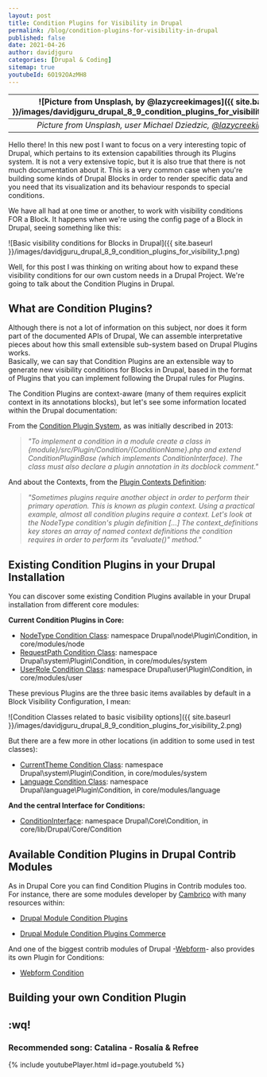 ```yaml
---
layout: post
title: Condition Plugins for Visibility in Drupal  
permalink: /blog/condition-plugins-for-visibility-in-drupal
published: false
date: 2021-04-26
author: davidjguru
categories: [Drupal & Coding]
sitemap: true
youtubeId: 6O192OAzMH8
---
```


| ![Picture from Unsplash, by @lazycreekimages]({{ site.baseurl }}/images/davidjguru_drupal_8_9_condition_plugins_for_visibility_main.png) |
|:--:|
| *Picture from Unsplash, user Michael Dziedzic, [@lazycreekimages](https://unsplash.com/@lazycreekimages)* |  

Hello there! In this new post I want to focus on a very interesting topic of Drupal, which pertains to its extension capabilities through its Plugins system. It is not a very extensive topic, but it is also true that there is not much documentation about it. This is a very common case when you're building some kinds of Drupal Blocks in order to render specific data and you need that its visualization and its behaviour responds to special conditions.  
<!--more-->

We have all had at one time or another, to work with visibility conditions FOR a Block. It happens when we're using the config page of a Block in Drupal, seeing something like this:  

![Basic visibility conditions for Blocks in Drupal]({{ site.baseurl }}/images/davidjguru_drupal_8_9_condition_plugins_for_visibility_1.png)

Well, for this post I was thinking on writing about how to expand these visibility conditions for our own custom needs in a Drupal Project. We're going to talk about the Condition Plugins in Drupal.  

## What are Condition Plugins? 

Although there is not a lot of information on this subject, nor does it form part of the documented APIs of Drupal, We can assemble interpretative pieces about how this small extensible sub-system based on Drupal Plugins works.  
Basically, we can say that Condition Plugins are an extensible way to generate new visibility conditions for Blocks in Drupal, based in the format of Plugins that you can implement following the Drupal rules for Plugins.  

The Condition Plugins are context-aware (many of them requires explicit context in its annotations blocks), but let's see some information located within the Drupal documentation:  

From the [Condition Plugin System](https://www.drupal.org/node/1961370), as was initially described in 2013: 

> _"To implement a condition in a module create a class in {module}/src/Plugin/Condition/{ConditionName}.php and extend ConditionPluginBase (which implements ConditionInterface). The class must also declare a plugin annotation in its docblock comment."_  
> 

And about the Contexts, from the [Plugin Contexts Definition](https://www.drupal.org/docs/drupal-apis/plugin-api/plugin-contexts):  

> _"Sometimes plugins require another object in order to perform their primary operation. This is known as plugin context. Using a practical example, almost all condition plugins require a context. Let's look at the NodeType condition's plugin definition [...] The context_definitions key stores an array of named context definitions the condition requires in order to perform its "evaluate()" method."_  

## Existing Condition Plugins in your Drupal Installation  

You can discover some existing Condition Plugins available in your Drupal installation from different core modules:   

**Current Condition Plugins in Core:**

* [NodeType Condition Class](https://api.drupal.org/api/drupal/core%21modules%21node%21src%21Plugin%21Condition%21NodeType.php/class/NodeType/9.2.x): namespace Drupal\node\Plugin\Condition, in core/modules/node  
* [RequestPath Condition Class](https://api.drupal.org/api/drupal/core%21modules%21system%21src%21Plugin%21Condition%21RequestPath.php/class/RequestPath/9.2.x): namespace Drupal\system\Plugin\Condition, in core/modules/system  
* [UserRole Condition Class](https://api.drupal.org/api/drupal/core%21modules%21user%21src%21Plugin%21Condition%21UserRole.php/class/UserRole/9.2.x): namespace Drupal\user\Plugin\Condition, in core/modules/user  

These previous Plugins are the three basic items availables by default in a Block Visibility Configuration, I mean:  

![Condition Classes related to basic visibility options]({{ site.baseurl }}/images/davidjguru_drupal_8_9_condition_plugins_for_visibility_2.png)  

But there are a few more in other locations (in addition to some used in test classes):  

* [CurrentTheme Condition Class](https://api.drupal.org/api/drupal/core%21modules%21system%21src%21Plugin%21Condition%21CurrentThemeCondition.php/class/CurrentThemeCondition/9.2.x): namespace Drupal\system\Plugin\Condition, in core/modules/system  
* [Language Condition Class](https://api.drupal.org/api/drupal/core%21modules%21language%21src%21Plugin%21Condition%21Language.php/class/Language/9.2.x): namespace Drupal\language\Plugin\Condition, in core/modules/language  
  
**And the central Interface for Conditions:**  
* [ConditionInterface](https://api.drupal.org/api/drupal/core%21lib%21Drupal%21Core%21Condition%21ConditionInterface.php/interface/ConditionInterface/9.2.x): namespace Drupal\Core\Condition, in core/lib/Drupal/Core/Condition  

## Available Condition Plugins in Drupal Contrib Modules  

As in Drupal Core you can find Condition Plugins in Contrib modules too. For instance, there are some modules developer by [Cambrico](https://www.drupal.org/cambrico) with many resources within:   

* [Drupal Module Condition Plugins](https://www.drupal.org/project/condition_plugins)  

* [Drupal Module Condition Plugins Commerce](https://www.drupal.org/project/condition_plugins_commerce)  

And one of the biggest contrib modules of Drupal -[Webform](https://www.drupal.org/project/webform)- also provides its own Plugin for Conditions:  
* [Webform Condition](https://git.drupalcode.org/project/webform/-/blob/6.x/src/Plugin/Condition/Webform.php)  

## Building your own Condition Plugin 




## :wq!

### Recommended song: Catalina - Rosalía & Refree

{% include youtubePlayer.html id=page.youtubeId %}
